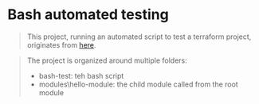 # Bash automated testing  

> This project, running an automated script to test a terraform project, originates from [here](https://github.com/sidpalas/devops-directive-terraform-course "devops directive terraform course").

> The project is organized around multiple folders:
> - bash-test: teh bash script
> - modules\hello-module: the child module called from the root module